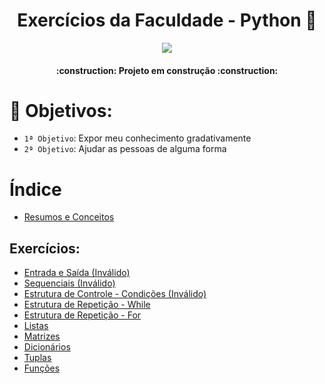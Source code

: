 <h1 align="center" >Exercícios da Faculdade - Python 🐍</h1>

<p align="center">
<img src="http://img.shields.io/static/v1?label=STATUS&message=EM%20DESENVOLVIMENTO&color=GREEN&style=for-the-badge"/>
</p>

<h4 align="center"> 
    :construction:  Projeto em construção  :construction:
</h4>

# 👾 Objetivos:

- `1ª Objetivo`: Expor meu conhecimento gradativamente
- `2ª Objetivo`: Ajudar as pessoas de alguma forma


# Índice 

* [Resumos e Conceitos](Resumos-e-Conceitos.md)


## Exercícios:

* [Entrada e Saída (Inválido)](exercicios-entrada-e-saida/entrada-e-saida.md)
* [Sequenciais (Inválido)](exercicios-sequencial/sequencial.md)
* [Estrutura de Controle - Condições (Inválido)](estrutura-de-controle---condições.md)
* [Estrutura de Repetição - While](exercicios-while/while.md)
* [Estrutura de Repetição - For](exercicios-for/for.md)
* [Listas](exercicios-lista/lista.md)
* [Matrizes](exercicios-matriz/matriz.md)
* [Dicionários](exercicios-dicionario/dicionario.md)
* [Tuplas](exercicios-tupla/tupla.md)
* [Funções](exercicios-funcao/funcao.md)
